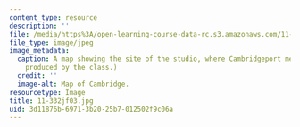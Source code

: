 ```yaml
---
content_type: resource
description: ''
file: /media/https%3A/open-learning-course-data-rc.s3.amazonaws.com/11-332j-urban-design-fall-2003/3d11876b69713b2025b7012502f9c06a_11-332jf03.jpg
file_type: image/jpeg
image_metadata:
  caption: A map showing the site of the studio, where Cambridgeport meets MIT. (Image
    produced by the class.)
  credit: ''
  image-alt: Map of Cambridge.
resourcetype: Image
title: 11-332jf03.jpg
uid: 3d11876b-6971-3b20-25b7-012502f9c06a
---
```

